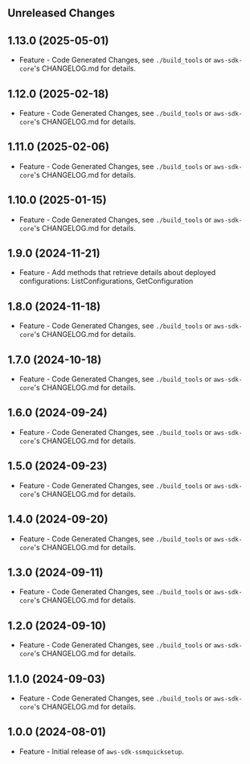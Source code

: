 Unreleased Changes
------------------

1.13.0 (2025-05-01)
------------------

* Feature - Code Generated Changes, see `./build_tools` or `aws-sdk-core`'s CHANGELOG.md for details.

1.12.0 (2025-02-18)
------------------

* Feature - Code Generated Changes, see `./build_tools` or `aws-sdk-core`'s CHANGELOG.md for details.

1.11.0 (2025-02-06)
------------------

* Feature - Code Generated Changes, see `./build_tools` or `aws-sdk-core`'s CHANGELOG.md for details.

1.10.0 (2025-01-15)
------------------

* Feature - Code Generated Changes, see `./build_tools` or `aws-sdk-core`'s CHANGELOG.md for details.

1.9.0 (2024-11-21)
------------------

* Feature - Add methods that retrieve details about deployed configurations: ListConfigurations, GetConfiguration

1.8.0 (2024-11-18)
------------------

* Feature - Code Generated Changes, see `./build_tools` or `aws-sdk-core`'s CHANGELOG.md for details.

1.7.0 (2024-10-18)
------------------

* Feature - Code Generated Changes, see `./build_tools` or `aws-sdk-core`'s CHANGELOG.md for details.

1.6.0 (2024-09-24)
------------------

* Feature - Code Generated Changes, see `./build_tools` or `aws-sdk-core`'s CHANGELOG.md for details.

1.5.0 (2024-09-23)
------------------

* Feature - Code Generated Changes, see `./build_tools` or `aws-sdk-core`'s CHANGELOG.md for details.

1.4.0 (2024-09-20)
------------------

* Feature - Code Generated Changes, see `./build_tools` or `aws-sdk-core`'s CHANGELOG.md for details.

1.3.0 (2024-09-11)
------------------

* Feature - Code Generated Changes, see `./build_tools` or `aws-sdk-core`'s CHANGELOG.md for details.

1.2.0 (2024-09-10)
------------------

* Feature - Code Generated Changes, see `./build_tools` or `aws-sdk-core`'s CHANGELOG.md for details.

1.1.0 (2024-09-03)
------------------

* Feature - Code Generated Changes, see `./build_tools` or `aws-sdk-core`'s CHANGELOG.md for details.

1.0.0 (2024-08-01)
------------------

* Feature - Initial release of `aws-sdk-ssmquicksetup`.

